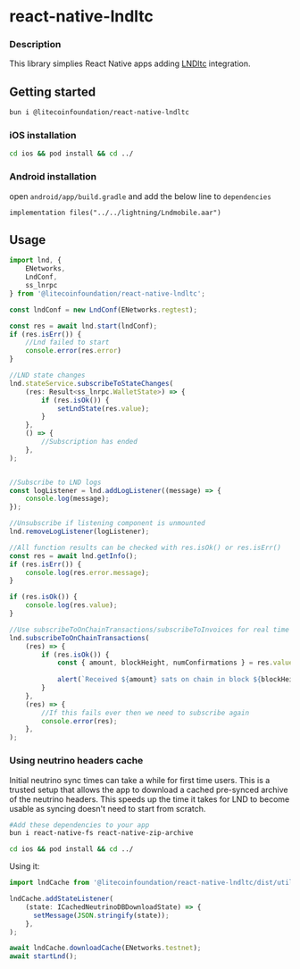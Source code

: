 # react-native-lndltc

### Description
This library simplies React Native apps adding [LNDltc](https://github.com/ltcsuite/lnd) integration.

## Getting started

```bash
bun i @litecoinfoundation/react-native-lndltc
````

### iOS installation
```bash
cd ios && pod install && cd ../
````

### Android installation

open `android/app/build.gradle` and add the below line to `dependencies`

`implementation files("../../lightning/Lndmobile.aar")`

## Usage
```javascript
import lnd, {
    ENetworks,
    LndConf,
	ss_lnrpc
} from '@litecoinfoundation/react-native-lndltc';

const lndConf = new LndConf(ENetworks.regtest);
```

```javascript
const res = await lnd.start(lndConf);
if (res.isErr()) {
    //Lnd failed to start
    console.error(res.error)
}

//LND state changes
lnd.stateService.subscribeToStateChanges(
	(res: Result<ss_lnrpc.WalletState>) => {
		if (res.isOk()) {
			setLndState(res.value);
		}
	},
	() => {
        //Subscription has ended
    },
);


//Subscribe to LND logs
const logListener = lnd.addLogListener((message) => {
    console.log(message);
});

//Unsubscribe if listening component is unmounted
lnd.removeLogListener(logListener);

//All function results can be checked with res.isOk() or res.isErr()
const res = await lnd.getInfo();
if (res.isErr()) {
    console.log(res.error.message);
}

if (res.isOk()) {
    console.log(res.value);
}

//Use subscribeToOnChainTransactions/subscribeToInvoices for real time transaction updates
lnd.subscribeToOnChainTransactions(
    (res) => {
        if (res.isOk()) {
            const { amount, blockHeight, numConfirmations } = res.value;
            
            alert(`Received ${amount} sats on chain in block ${blockHeight}`)
        }
    },
    (res) => {
        //If this fails ever then we need to subscribe again
        console.error(res);
    },
);


```

### Using neutrino headers cache
Initial neutrino sync times can take a while for first time users. This is a trusted setup that allows the app to download a cached pre-synced archive of the neutrino headers. This speeds up the time it takes for LND to become usable as syncing doesn't need to start from scratch.
```bash
#Add these dependencies to your app
bun i react-native-fs react-native-zip-archive   

cd ios && pod install && cd ../
````

Using it:

```javascript
import lndCache from '@litecoinfoundation/react-native-lndltc/dist/utils/neutrino-cache';
```

```javascript
lndCache.addStateListener(
    (state: ICachedNeutrinoDBDownloadState) => {
      setMessage(JSON.stringify(state));
    },
);

await lndCache.downloadCache(ENetworks.testnet);
await startLnd();
```
